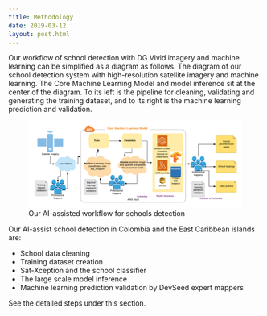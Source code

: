 ```yaml
---
title: Methodology
date: 2019-03-12
layout: post.html
---
```


Our workflow of school detection with DG Vivid imagery and machine learning can be simplified as a diagram as follows. The diagram of our school detection system with high-resolution satellite imagery and machine learning. The Core Machine Learning Model and model inference sit at the center of the diagram. To its left is the pipeline for cleaning, validating and generating the training dataset, and to its right is the machine learning prediction and validation.

<figure class="align-center">
	<img src="assets/graphics/content/methodology/UNICEF_Schools_diagram.png" alt="machine learning workflow diagram" />
	<figcaption> Our AI-assisted workflow for schools detection</figcaption>
</figure>

Our AI-assist school detection in Colombia and the East Caribbean islands are:
- School data cleaning
- Training dataset creation
- Sat-Xception and the school classifier
- The large scale model inference
- Machine learning prediction validation by DevSeed expert mappers

See the detailed steps under this section.
